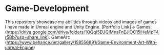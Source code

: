 # Game-Development
This repository showcase my abilities through videos and images of games I have made in Unreal engine and Unity Engine.
[Portfolio Link]-> Games:(https://drive.google.com/drive/folders/1QQqI5EUQIMnaFnEJlOC15iHeMpF4r5Bb?usp=share_link).
                   GameArt:(https://www.behance.net/gallery/158556891/Game-Environment-Art-With-unreal-Engine)
